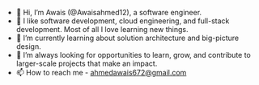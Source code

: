 - 👋 Hi, I’m Awais (@Awaisahmed12), a software engineer.
- 👀 I like software development, cloud engineering, and full-stack development. Most of all I love learning new things.
- 🌱 I’m currently learning about solution architecture and big-picture design.
- 💞️ I’m always looking for opportunities to learn, grow, and contribute to larger-scale projects that make an impact.
- 📫 How to reach me - ahmedawais672@gmail.com


